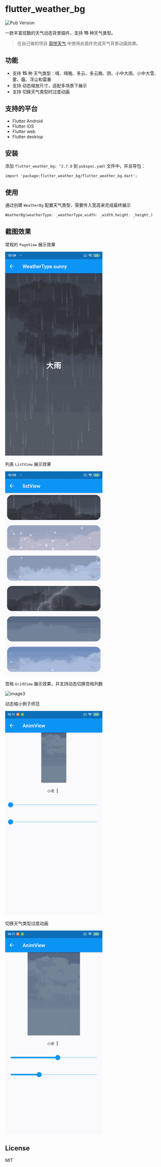 # flutter_weather_bg

![Pub Version](https://img.shields.io/pub/v/flutter_weather_bg?style=plastic)

一款丰富炫酷的天气动态背景插件，支持 **15** 种天气类型。

> 在自己做的项目 [简悦天气](https://github.com/xiaweizi/SimplicityWeather) 中使用此插件完成天气背景动画效果。

## 功能

- 支持 **15** 种 天气类型：晴、晴晚、多云、多云晚、阴、小中大雨、小中大雪、雾、霾、浮尘和雷暴
- 支持 动态缩放尺寸，适配多场景下展示
- 支持 切换天气类型时过度动画

## 支持的平台

- Flutter Android
- Flutter iOS
- Flutter web
- Flutter desktop

## 安装

添加 `flutter_weather_bg: ^2.7.0` 到 `pubspec.yaml` 文件中，并且导包：

```dar
import 'package:flutter_weather_bg/flutter_weather_bg.dart';
```

## 使用

通过创建 `WeatherBg` 配置天气类型，需要传入宽高来完成最终展示

```dart
WeatherBg(weatherType: _weatherType,width: _width,height: _height,)
```

## 截图效果

常规的 `PageView` 展示效果

![image1](/ScreenShot/image1.gif)



列表 `ListView` 展示效果

![image2](/ScreenShot/image2.gif)



宫格 `GridView` 展示效果，并支持动态切换宫格列数

![image3](/ScreenShot/image3.gif)



动态缩小例子师范

![image4](/ScreenShot/image4.gif)



切换天气类型过度动画

![image5](/ScreenShot/image5.gif)



## License 

MIT